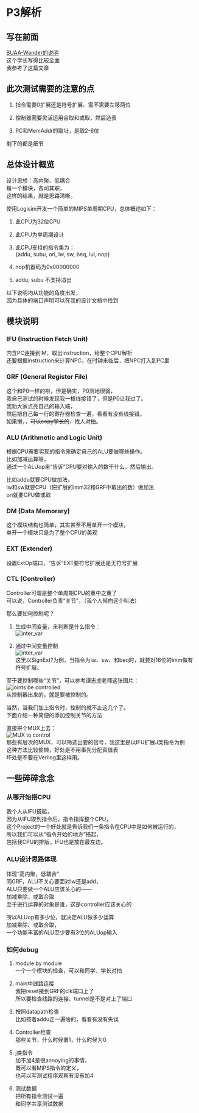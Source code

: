 # P3解析

## 写在前面

[BUAA-Wander的说明](https://www.cnblogs.com/BUAA-Wander/p/11790154.html)  
这个学长写得比较全面  
我参考了这篇文章

## 此次测试需要的注意的点

1. 指令需要0扩展还是符号扩展、需不需要左移两位  

2. 控制器需要灵活运用合取和或取，然后造表

3. PC和MemAddr的取址，是取2-6位

剩下的都是细节

## 总体设计概览

设计思想：高内聚、低耦合  
每一个模块，各司其职，  
这样的结果，就是思路清晰。

使用Logisim开发一个简单的MIPS单周期CPU，总体概述如下：

1. 此CPU为32位CPU

2. 此CPU为单周期设计

3. 此CPU支持的指令集为：  
{addu, subu, ori, lw, sw, beq, lui, nop}

4. nop机器码为0x00000000

5. addu, subu 不支持溢出

以下说明均从功能的角度出发，  
因为具体的端口声明可以在我的设计文档中找到

## 模块说明

### IFU (Instruction Fetch Unit)

内含PC连接到IM，取出instruction，给整个CPU解析  
还要根据instruction来计算NPC，在时钟来临后，把NPC打入到PC里

### GRF (General Register File)

这个和P0一样的啦，但是确实，P0测地很弱，  
我自己测试的时候发现我一根线接错了，但是P0让我过了。  
我劝大家点亮自己的输入端，  
然后把自己每一行的寄存器检查一遍，看看有没有线接错。  
如果懒，，~~可以copy学长的~~，找人对拍。

### ALU (Arithmetic and Logic Unit)

根据CPU需要实现的指令来确定自己的ALU要做哪些操作。  
比如加减运算等，  
通过一个ALUop来“告诉”CPU要对输入的数干什么，然后输出。

比如addu就要CPU做加法，  
lw和sw就要CPU（把扩展的imm32和GRF中取出的数）做加法  
ori就要CPU做或取

### DM (Data Memorary)

这个模块结构也简单，其实甚至不用单开一个模块，  
单开一个模块只是为了整个CPU的美观

### EXT (Extender)

设置ExtOp端口，“告诉”EXT要符号扩展还是无符号扩展

### CTL (Controller)

Controller可谓是整个单周期CPU的重中之重了  
可以说，Controller负责“关节”，（我个人倾向这个叫法）

那么要如何控制呢？  

1. 生成中间变量，来判断是什么指令：  
![inter_var](/img\P3\1-Controller-inter_var.jpg)

2. 通过中间变量控制  
![inter_var](/img\P3\2-Controller-control_joint.jpg)  
这里以SignExt?为例，当指令为lw、sw、和beq时，就要对16位的imm做有符号扩展。

至于要控制哪些“关节”，可以参考谭志虎老师这张图片：  
![joints be controlled](/img\P3\3-Tang's_CPU.jpg)  
从控制器出来的，就是要被控制的。

当然，当我们加上指令时，控制的就不止这几个了。  
下面介绍一种简便的添加控制关节的方法

直接拼个MUX上去：  
![MUX to control](/img\P3\4-add_MUX.jpg)  
那些有层次的MUX，可以筛选出要的信号，我这里是以IFU扩展J类指令为例  
这种方法比较偷懒，好处是不用事先分配真值表  
坏处是不要在Verilog里这样用。

## 一些碎碎念念

### 从哪开始搭CPU

我个人从IFU搭起，  
因为从IFU取到指令后，指令指挥整个CPU，  
这个Project的一个好处就是告诉我们一条指令在CPU中是如何被运行的，  
所以我们可以从“指令开始的地方”搭起，  
包括我CPU的排版，IFU也是放在最左边。

### ALU设计思路体现

体现“高内聚，低耦合”  
同GRF，ALU不关心要面对lw还是add，  
ALU只要做一个ALU应该关心的——  
加减乘除，或取合取  
至于进行运算的对象是谁，这是controller应该关心的

所以ALUop有多少位，就决定ALU做多少运算  
加减乘除、或取合取，  
一个功能丰富的ALU至少要有3位的ALUop输入

### 如何debug

1. module by module  
一个一个模块的检查，可以和同学、学长对拍

2. main中线路连接  
我把reset接到GRF的clk端口上了  
所以要检查线路的连接、tunnel是不是对上了端口

3. 按照datapath检查  
比如按着addu走一遍啥的，看看有没有失误

4. Controller检查  
那些关节，什么时候置1，什么时候为0

5. j类指令  
加不加4是很annoying的事情，  
既可以看MIPS指令的定义，  
也可以写测试程序观察有没有加4

6. 测试数据  
把所有指令测试一遍  
和同学共享测试数据
